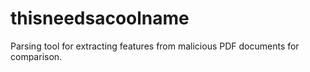 <html>
  <head>
    <h1>thisneedsacoolname</h1>
  </head>
  <body>
    Parsing tool for extracting features from malicious PDF documents for comparison.
  </body>
</html>
